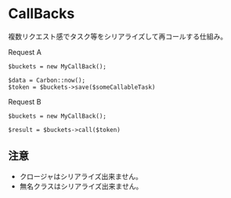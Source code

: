 # CallBacks

複数リクエスト感でタスク等をシリアライズして再コールする仕組み。


Request A

````
$buckets = new MyCallBack();

$data = Carbon::now();
$token = $buckets->save($someCallableTask)
````

Request B

````
$buckets = new MyCallBack();

$result = $buckets->call($token)
````

## 注意

- クロージャはシリアライズ出来ません。
- 無名クラスはシリアライズ出来ません。


